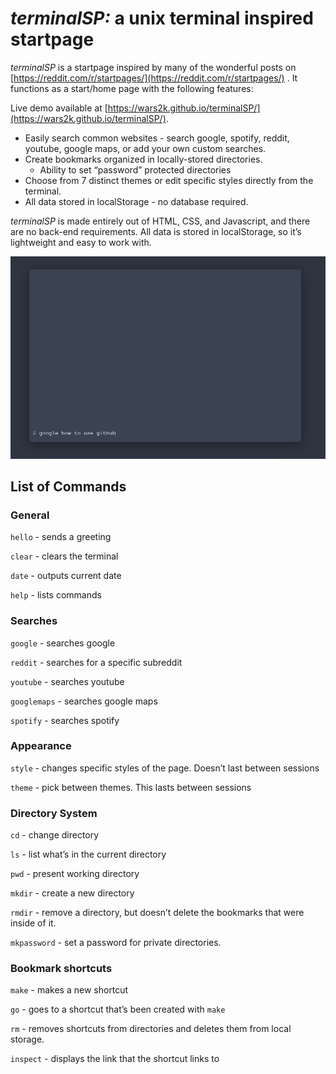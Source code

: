 # _terminalSP:_ a unix terminal inspired startpage

_terminalSP_ is a startpage inspired by many of the wonderful posts on [](https://reddit.com/r/startpages/)[https://reddit.com/r/startpages/](https://reddit.com/r/startpages/) . It functions as a start/home page with the following features:

Live demo available at [https://wars2k.github.io/terminalSP/](https://wars2k.github.io/terminalSP/).

*  Easily search common websites - search google, spotify, reddit, youtube, google maps, or add your own custom searches.
*  Create bookmarks organized in locally-stored directories.
    *   Ability to set “password” protected directories
*    Choose from 7 distinct themes or edit specific styles directly from the terminal.
*   All data stored in localStorage - no database required.

_terminalSP_ is made entirely out of HTML, CSS, and Javascript, and there are no back-end requirements. All data is stored in localStorage, so it’s lightweight and easy to work with.

![Contribution guidelines for this project](examples/googleExample.JPG)

## List of Commands

### General

`hello` - sends a greeting

`clear` - clears the terminal

`date` - outputs current date

`help` - lists commands

### Searches

`google` - searches google

`reddit` - searches for a specific subreddit

`youtube` - searches youtube

`googlemaps` - searches google maps

`spotify` - searches spotify

### Appearance

`style` - changes specific styles of the page. Doesn’t last between sessions

`theme` - pick between themes. This lasts between sessions

### Directory System

`cd` - change directory

`ls` - list what’s in the current directory

`pwd` - present working directory

`mkdir` - create a new directory

`rmdir` - remove a directory, but doesn’t delete the bookmarks that were inside of it.

`mkpassword` - set a password for private directories.

### Bookmark shortcuts

`make` - makes a new shortcut

`go` - goes to a shortcut that’s been created with `make`

`rm` - removes shortcuts from directories and deletes them from local storage.

`inspect` - displays the link that the shortcut links to
